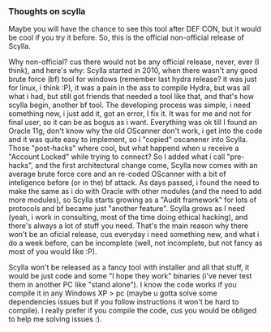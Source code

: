 ### Thoughts on scylla ###

Maybe you will have the chance to see this tool after DEF CON, but it would be cool if you try it before. So, this is the official non-official release of Scylla.

Why non-official? cus there would not be any official release, never, ever (I think), and here's why: Scylla started in 2010, when there wasn't any good brute force (bf) tool for windows (remember last hydra release? it was just for linux, i think :P), it was a pain in the ass to compile Hydra, but was all what i had, but still got friends that needed a tool like that, and that's how scylla begin, another bf tool. The developing process was simple, i need something new, i just add it, got an error, I fix it. It was for me and not for final user, so it can be as bogus as i want. Everything was ok till I found an Oracle 11g, don't know why the old OScanner don't work, i get into the code and it was quite easy to implement, so i "copied" oscanener into Scylla. Those "post-hacks" where cool, but what happend when u receive a "Account Locked" while trying to connect? So I added what i call "pre-hacks", and the first architectural change come, Scylla now comes with an average brute force core and an re-coded OScanner with a bit of inteligence before (or in the) bf attack. As days passed, i found the need to make the same as i do with Oracle with other modules (and the need to add more modules), so Scylla starts growing as a "Audit framework" for lots of protocols and bf became just "another feature". Scylla grows as I need (yeah, i work in consulting, most of the time doing ethical hacking), and there's always a lot of stuff you need. That's the main reason why there won't be an oficial release, cus everyday i need something new, and what i do a week before, can be incomplete (well, not incomplete, but not fancy as most of you would like :P).

Scylla won't be released as a fancy tool with installer and all that stuff, it would be just code and some "I hope they work" binaries (i've never test them in another PC like "stand alone"). I know the code works if you compile it in any Windows XP > pc (maybe u gotta solve some dependencies issues but if you follow instructions it won't be hard to compile). I really prefer if you compile the code, cus you would be obliged to help me solving issues :).